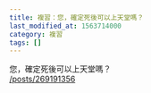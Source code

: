 ```yaml
---
title: 複習：您，確定死後可以上天堂嗎？
last_modified_at: 1563714000
category: 複習
tags: []
---
```


<p>您，確定死後可以上天堂嗎？<br>
<a href="/posts/269191356" target="_blank">/posts/269191356</a></p>

<p>&nbsp;</p>

